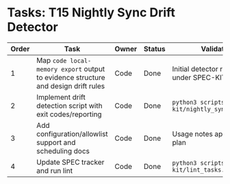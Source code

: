 # Tasks: T15 Nightly Sync Drift Detector

| Order | Task | Owner | Status | Validation |
| --- | --- | --- | --- | --- |
| 1 | Map `code local-memory export` output to evidence structure and design drift rules | Code | Done | Initial detector run logged under SPEC-KIT-015 |
| 2 | Implement drift detection script with exit codes/reporting | Code | Done | `python3 scripts/spec-kit/nightly_sync_detect.py` |
| 3 | Add configuration/allowlist support and scheduling docs | Code | Done | Usage notes appended to plan |
| 4 | Update SPEC tracker and run lint | Code | Done | `python3 scripts/spec-kit/lint_tasks.py` |
